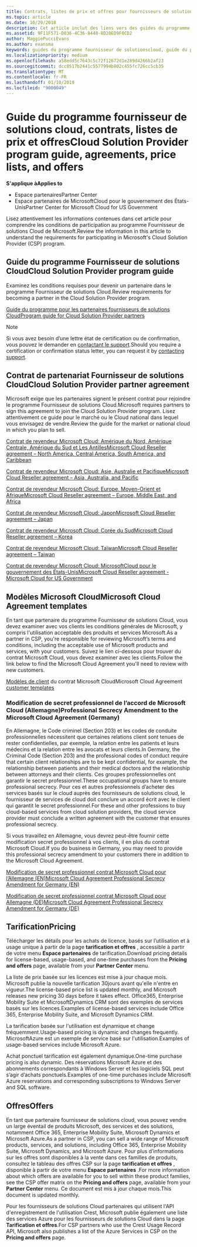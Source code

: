 ```yaml
---
title: Contrats, listes de prix et offres pour fournisseurs de solutions Cloud | Espace partenaires
ms.topic: article
ms.date: 10/29/2018
description: Cet article inclut des liens vers des guides du programme, des contrats de partenariat, des contrats client, des listes de prix et des offres pour fournisseurs de solutions Cloud.
ms.assetid: 9F11F571-D036-4C36-8440-8D20ED9F0CD2
author: MaggiePucciEvans
ms.author: evansma
keywords: guides du programme fournisseur de solutionscloud, guide du programme, contrats de partenariat, contrat client, listes de prix, offres
ms.localizationpriority: medium
ms.openlocfilehash: a58edd5c7643c5c72f12672d1e289d4266b2af23
ms.sourcegitcommit: dcc0517b2441c5577994b802c455fc726cc5cb35
ms.translationtype: MT
ms.contentlocale: fr-FR
ms.lasthandoff: 01/10/2019
ms.locfileid: "9000049"
---
```

# <a name="cloud-solution-provider-program-guide-agreements-price-lists-and-offers"></a><span data-ttu-id="1c09a-104">Guide du programme fournisseur de solutions cloud, contrats, listes de prix et offres</span><span class="sxs-lookup"><span data-stu-id="1c09a-104">Cloud Solution Provider program guide, agreements, price lists, and offers</span></span>

**<span data-ttu-id="1c09a-105">S'applique à</span><span class="sxs-lookup"><span data-stu-id="1c09a-105">Applies to</span></span>**

-  <span data-ttu-id="1c09a-106">Espace partenaires</span><span class="sxs-lookup"><span data-stu-id="1c09a-106">Partner Center</span></span>
-  <span data-ttu-id="1c09a-107">Espace partenaires de MicrosoftCloud pour le gouvernement des États-Unis</span><span class="sxs-lookup"><span data-stu-id="1c09a-107">Partner Center for Microsoft Cloud for US Government</span></span>


<span data-ttu-id="1c09a-108">Lisez attentivement les informations contenues dans cet article pour comprendre les conditions de participation au programme Fournisseur de solutions Cloud de Microsoft.</span><span class="sxs-lookup"><span data-stu-id="1c09a-108">Review the information in this article to understand the requirements for participating in Microsoft's Cloud Solution Provider (CSP) program.</span></span> 

## <a name="cloud-solution-provider-program-guide"></a><span data-ttu-id="1c09a-109">Guide du programme Fournisseur de solutions Cloud</span><span class="sxs-lookup"><span data-stu-id="1c09a-109">Cloud Solution Provider program guide</span></span>


<span data-ttu-id="1c09a-110">Examinez les conditions requises pour devenir un partenaire dans le programme Fournisseur de solutions Cloud.</span><span class="sxs-lookup"><span data-stu-id="1c09a-110">Review requirements for becoming a partner in the Cloud Solution Provider program.</span></span>

[<span data-ttu-id="1c09a-111">Guide du programme pour les partenaires fournisseurs de solutions Cloud</span><span class="sxs-lookup"><span data-stu-id="1c09a-111">Program guide for Cloud Solution Provider partners</span></span>](http://go.microsoft.com/fwlink/p/?LinkId=617100)

>[!Note]
><span data-ttu-id="1c09a-112">Si vous avez besoin d’une lettre état de certification ou de confirmation, vous pouvez le demander en [contactant le support](https://partner.microsoft.com/pcv/servicerequests/create).</span><span class="sxs-lookup"><span data-stu-id="1c09a-112">Should you require a certification or confirmation status letter, you can request it by [contacting support](https://partner.microsoft.com/pcv/servicerequests/create).</span></span>

## <a name="cloud-solution-provider-partner-agreement"></a><span data-ttu-id="1c09a-113">Contrat de partenariat Fournisseur de solutions Cloud</span><span class="sxs-lookup"><span data-stu-id="1c09a-113">Cloud Solution Provider partner agreement</span></span>

<span data-ttu-id="1c09a-114">Microsoft exige que les partenaires signent le présent contrat pour rejoindre le programme Fournisseur de solutions Cloud.</span><span class="sxs-lookup"><span data-stu-id="1c09a-114">Microsoft requires partners to sign this agreement to join the Cloud Solution Provider program.</span></span> <span data-ttu-id="1c09a-115">Lisez attentivement ce guide pour le marché ou le Cloud national dans lequel vous envisagez de vendre.</span><span class="sxs-lookup"><span data-stu-id="1c09a-115">Review the guide for the market or national cloud in which you plan to sell.</span></span>

[<span data-ttu-id="1c09a-116">Contrat de revendeur Microsoft Cloud: Amérique du Nord, Amérique Centrale, Amérique du Sud et Les Antilles</span><span class="sxs-lookup"><span data-stu-id="1c09a-116">Microsoft Cloud Reseller agreement – North America, Central America, South America, and Caribbean</span></span>](http://download.microsoft.com/download/2/C/8/2C8CAC17-FCE7-4F51-9556-4D77C7022DF5/MCRA2018_AOC_ENG_Sep2018_CR.pdf)

[<span data-ttu-id="1c09a-117">Contrat de revendeur Microsoft Cloud: Asie, Australie et Pacifique</span><span class="sxs-lookup"><span data-stu-id="1c09a-117">Microsoft Cloud Reseller agreement – Asia, Australia, and Pacific</span></span>](http://download.microsoft.com/download/2/C/8/2C8CAC17-FCE7-4F51-9556-4D77C7022DF5/MCRA2018_APOC_ENG_Sep2018_CR.pdf)

[<span data-ttu-id="1c09a-118">Contrat de revendeur Microsoft Cloud: Europe, Moyen-Orient et Afrique</span><span class="sxs-lookup"><span data-stu-id="1c09a-118">Microsoft Cloud Reseller agreement – Europe, Middle East, and Africa</span></span>](http://download.microsoft.com/download/2/C/8/2C8CAC17-FCE7-4F51-9556-4D77C7022DF5/MCRA2018_EOC_ENG_Sep2018_CR.pdf)

[<span data-ttu-id="1c09a-119">Contrat de revendeur Microsoft Cloud: Japon</span><span class="sxs-lookup"><span data-stu-id="1c09a-119">Microsoft Cloud Reseller agreement – Japan</span></span>](http://download.microsoft.com/download/2/C/8/2C8CAC17-FCE7-4F51-9556-4D77C7022DF5/MCRA2018_JPN_ENG_Sep2018_CR.pdf)

[<span data-ttu-id="1c09a-120">Contrat de revendeur Microsoft Cloud: Corée du Sud</span><span class="sxs-lookup"><span data-stu-id="1c09a-120">Microsoft Cloud Reseller agreement – Korea</span></span>](http://download.microsoft.com/download/2/C/8/2C8CAC17-FCE7-4F51-9556-4D77C7022DF5/MCRA2018_KOR_ENG_Sep2018_CR.pdf)

[<span data-ttu-id="1c09a-121">Contrat de revendeur Microsoft Cloud: Taïwan</span><span class="sxs-lookup"><span data-stu-id="1c09a-121">Microsoft Cloud Reseller agreement – Taiwan</span></span>](http://download.microsoft.com/download/2/C/8/2C8CAC17-FCE7-4F51-9556-4D77C7022DF5/MCRA2018_TAI_ENG_Sep2018_CR.pdf)

[<span data-ttu-id="1c09a-122">Contrat de revendeur Microsoft Cloud: MicrosoftCloud pour le gouvernement des États-Unis</span><span class="sxs-lookup"><span data-stu-id="1c09a-122">Microsoft Cloud Reseller agreement - Microsoft Cloud for US Government</span></span>](http://download.microsoft.com/download/2/C/8/2C8CAC17-FCE7-4F51-9556-4D77C7022DF5/MCRA2018_AOC_USGCC_ENG_Sep2018_CR.pdf)


## <a name="microsoft-cloud-agreement-templates"></a><span data-ttu-id="1c09a-123">Modèles Microsoft Cloud</span><span class="sxs-lookup"><span data-stu-id="1c09a-123">Microsoft Cloud Agreement templates</span></span>

<span data-ttu-id="1c09a-124">En tant que partenaire du programme Fournisseur de solutions Cloud, vous devez examiner avec vos clients les conditions générales de Microsoft, y compris l'utilisation acceptable des produits et services Microsoft.</span><span class="sxs-lookup"><span data-stu-id="1c09a-124">As a partner in CSP, you're responsible for reviewing Microsoft’s terms and conditions, including the acceptable use of Microsoft products and services, with your customers.</span></span> <span data-ttu-id="1c09a-125">Suivez le lien ci-dessous pour trouver du contrat Microsoft Cloud, vous devez examiner avec les clients.</span><span class="sxs-lookup"><span data-stu-id="1c09a-125">Follow the link below to find the Microsoft Cloud Agreement you'll need to review with new customers.</span></span> 

<span data-ttu-id="1c09a-126">[Modèles de client](agreements.md) du contrat Microsoft Cloud</span><span class="sxs-lookup"><span data-stu-id="1c09a-126">Microsoft Cloud Agreement [customer templates](agreements.md)</span></span>

### <a name="professional-secrecy-amendment-to-the-microsoft-cloud-agreement-germany"></a><span data-ttu-id="1c09a-127">Modification de secret professionnel de l’accord de Microsoft Cloud (Allemagne)</span><span class="sxs-lookup"><span data-stu-id="1c09a-127">Professional Secrecy Amendment to the Microsoft Cloud Agreement (Germany)</span></span>

<span data-ttu-id="1c09a-128">En Allemagne, le Code criminel (Section 203) et les codes de conduite professionnelles nécessitent que certaines relations client sont tenues de rester confidentielles, par exemple, la relation entre les patients et leurs médecins et la relation entre les avocats et leurs clients.</span><span class="sxs-lookup"><span data-stu-id="1c09a-128">In Germany, the Criminal Code (Section 203) and the professional codes of conduct require that certain client relationships are to be kept confidential, for example, the relationship between patients and their medical doctors and the relationship between attorneys and their clients.</span></span> <span data-ttu-id="1c09a-129">Ces groupes professionnelles ont garantir le secret professionnel.</span><span class="sxs-lookup"><span data-stu-id="1c09a-129">These occupational groups have to ensure professional secrecy.</span></span> <span data-ttu-id="1c09a-130">Pour ces et autres professionnels d’acheter des services basés sur le cloud auprès des fournisseurs de solutions cloud, le fournisseur de services de cloud doit conclure un accord écrit avec le client qui garantit le secret professionnel.</span><span class="sxs-lookup"><span data-stu-id="1c09a-130">For these and other professions to buy cloud-based services from cloud solution providers, the cloud service provider must conclude a written agreement with the customer that ensures professional secrecy.</span></span> 

<span data-ttu-id="1c09a-131">Si vous travaillez en Allemagne, vous devrez peut-être fournir cette modification secret professionnel à vos clients, il en plus du contrat Microsoft Cloud.</span><span class="sxs-lookup"><span data-stu-id="1c09a-131">If you do business in Germany, you may need to provide this professional secrecy amendment to your customers there in addition to the Microsoft Cloud Agreement.</span></span>

[<span data-ttu-id="1c09a-132">Modification de secret professionnel contrat Microsoft Cloud pour l’Allemagne (EN)</span><span class="sxs-lookup"><span data-stu-id="1c09a-132">Microsoft Cloud Agreement Professional Secrecy Amendment for Germany (EN)</span></span>](https://go.microsoft.com/fwlink/?linkid=2030827&clcid=0x409)

[<span data-ttu-id="1c09a-133">Modification de secret professionnel contrat Microsoft Cloud pour Allemagne (DE)</span><span class="sxs-lookup"><span data-stu-id="1c09a-133">Microsoft Cloud Agreement Professional Secrecy Amendment for Germany (DE)</span></span>](https://go.microsoft.com/fwlink/?linkid=2030827&clcid=0x407)


## <a name="pricing"></a><span data-ttu-id="1c09a-134">Tarification</span><span class="sxs-lookup"><span data-stu-id="1c09a-134">Pricing</span></span>


<span data-ttu-id="1c09a-135">Télécharger les détails pour les achats de licence, basés sur l’utilisation et à usage unique à partir de la page **tarification et offres** , accessible à partir de votre menu **Espace partenaires** de tarification.</span><span class="sxs-lookup"><span data-stu-id="1c09a-135">Download pricing details for license-based, usage-based, and one-time purchases from the **Pricing and offers** page, available from your **Partner Center** menu.</span></span> 

<span data-ttu-id="1c09a-136">La liste de prix basée sur les licences est mise à jour chaque mois. Microsoft publie la nouvelle tarification 30jours avant qu'elle n'entre en vigueur.</span><span class="sxs-lookup"><span data-stu-id="1c09a-136">The license-based price list is updated monthly, and Microsoft releases new pricing 30 days before it takes effect.</span></span> <span data-ttu-id="1c09a-137">Office365, Enterprise Mobility Suite et MicrosoftDynamics CRM sont des exemples de services basés sur les licences.</span><span class="sxs-lookup"><span data-stu-id="1c09a-137">Examples of license-based services include Office 365, Enterprise Mobility Suite, and Microsoft Dynamics CRM.</span></span> 

<span data-ttu-id="1c09a-138">La tarification basée sur l'utilisation est dynamique et change fréquemment.</span><span class="sxs-lookup"><span data-stu-id="1c09a-138">Usage-based pricing is dynamic and changes frequently.</span></span> <span data-ttu-id="1c09a-139">MicrosoftAzure est un exemple de service basé sur l'utilisation.</span><span class="sxs-lookup"><span data-stu-id="1c09a-139">Examples of usage-based services include Microsoft Azure.</span></span>

<span data-ttu-id="1c09a-140">Achat ponctuel tarification est également dynamique.</span><span class="sxs-lookup"><span data-stu-id="1c09a-140">One-time purchase pricing is also dynamic.</span></span> <span data-ttu-id="1c09a-141">Des réservations Microsoft Azure et des abonnements correspondants à Windows Server et les logiciels SQL peut s’agir d’achats ponctuels.</span><span class="sxs-lookup"><span data-stu-id="1c09a-141">Examples of one-time purchases include Microsoft Azure reservations and corresponding subscriptions to Windows Server and SQL software.</span></span> 


## <a name="offers"></a><span data-ttu-id="1c09a-142">Offres</span><span class="sxs-lookup"><span data-stu-id="1c09a-142">Offers</span></span>


<span data-ttu-id="1c09a-143">En tant que partenaire fournisseur de solutions cloud, vous pouvez vendre un large éventail de produits Microsoft, des services et des solutions, notamment Office 365, Enterprise Mobility Suite, Microsoft Dynamics et Microsoft Azure.</span><span class="sxs-lookup"><span data-stu-id="1c09a-143">As a partner in CSP, you can sell a wide range of Microsoft products, services, and solutions, including Office 365, Enterprise Mobility Suite, Microsoft Dynamics, and Microsoft Azure.</span></span> <span data-ttu-id="1c09a-144">Pour plus d’informations sur les offres sont disponibles à la vente dans ces familles de produits, consultez le tableau des offres CSP sur la page **tarification et offres** , disponible à partir de votre menu **Espace partenaires** .</span><span class="sxs-lookup"><span data-stu-id="1c09a-144">For more information about which offers are available for you to sell within these product families, see the CSP offer matrix on the **Pricing and offers** page, available from your **Partner Center** menu.</span></span> <span data-ttu-id="1c09a-145">Ce document est mis à jour chaque mois.</span><span class="sxs-lookup"><span data-stu-id="1c09a-145">This document is updated monthly.</span></span>

<span data-ttu-id="1c09a-146">Pour les fournisseurs de solutions Cloud partenaires qui utilisent l'API d'enregistrement de l'utilisation Crest, Microsoft publie également une liste des services Azure pour les fournisseurs de solutions Cloud dans la page **Tarification et offres**.</span><span class="sxs-lookup"><span data-stu-id="1c09a-146">For CSP partners who use the Crest Usage Record API, Microsoft also publishes a list of the Azure Services in CSP on the **Pricing and offers** page.</span></span>


